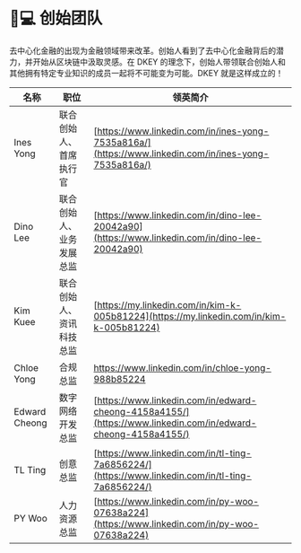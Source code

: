 # 👨💻 创始团队

去中心化金融的出现为金融领域带来改革。创始人看到了去中心化金融背后的潜力，并开始从区块链中汲取灵感。在 DKEY 的理念下，创始人带领联合创始人和其他拥有特定专业知识的成员一起将不可能变为可能。DKEY 就是这样成立的！

| 名称             | 职位            | 领英简介                                                                                                          |
| -------------- | ------------- | ------------------------------------------------------------------------------------------------------------- |
| Ines Yong      | 联合创始人、首席执行官   | [https://www.linkedin.com/in/ines-yong-7535a816a/](https://www.linkedin.com/in/ines-yong-7535a816a/)          |
| Dino Lee       | 联合创始人、业务发展总监  | [https://www.linkedin.com/in/dino-lee-20042a90](https://www.linkedin.com/in/dino-lee-20042a90)                |
| Kim Kuee       | 联合创始人、资讯科技总监  | [https://my.linkedin.com/in/kim-k-005b81224](https://my.linkedin.com/in/kim-k-005b81224)                      |
| Chloe Yong     | 合规总监          | [https://www.linkedin.com/in/chloe-yong-988b85224 ](https://www.linkedin.com/in/chloe-yong-988b85224)         |
| Edward Cheong  | 数字网络开发总监      | [https://www.linkedin.com/in/edward-cheong-4158a4155/](https://www.linkedin.com/in/edward-cheong-4158a4155/)  |
| TL Ting        | 创意总监          | [https://www.linkedin.com/in/tl-ting-7a6856224/](https://www.linkedin.com/in/tl-ting-7a6856224/)              |
| PY Woo         | 人力资源总监        | [https://www.linkedin.com/in/py-woo-07638a224](https://www.linkedin.com/in/py-woo-07638a224)                  |



